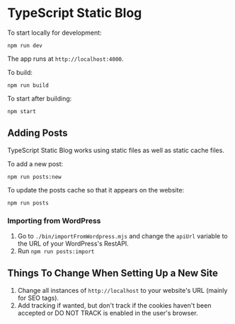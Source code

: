 # TypeScript Static Blog

To start locally for development:

```
npm run dev
```

The app runs at `http://localhost:4000`.

To build:

```
npm run build
```

To start after building:

```
npm start
```

## Adding Posts

TypeScript Static Blog works using static files as well as static cache files.

To add a new post:

```
npm run posts:new
```

To update the posts cache so that it appears on the website:

```
npm run posts
```

### Importing from WordPress

1. Go to `./bin/importFromWordpress.mjs` and change the `apiUrl` variable to the URL of your WordPress's RestAPI.
2. Run `npm run posts:import`

## Things To Change When Setting Up a New Site

1. Change all instances of `http://localhost` to your website's URL (mainly for SEO tags).
2. Add tracking if wanted, but don't track if the cookies haven't been accepted or DO NOT TRACK is enabled in the user's browser.
